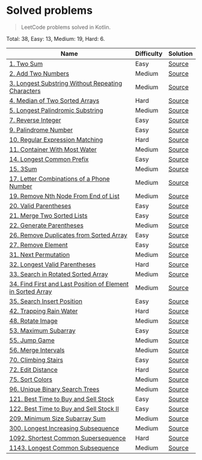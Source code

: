 # Solved problems
> LeetCode problems solved in Kotlin.

Total: 38, Easy: 13, Medium: 19, Hard: 6.

Name | Difficulty | Solution
--- | --- | ---
[1. Two Sum](https://leetcode.com/problems/two-sum/) | Easy | [Source](src/main/kotlin/solutions/twoSum)
[2. Add Two Numbers](https://leetcode.com/problems/add-two-numbers/) | Medium | [Source](src/main/kotlin/solutions/addTwoNumbers)
[3. Longest Substring Without Repeating Characters](https://leetcode.com/problems/longest-substring-without-repeating-characters/) | Medium | [Source](src/main/kotlin/solutions/lengthOfLongestSubstring)
[4. Median of Two Sorted Arrays](https://leetcode.com/problems/median-of-two-sorted-arrays/) | Hard | [Source](src/main/kotlin/solutions/findMedianSortedArrays)
[5. Longest Palindromic Substring](https://leetcode.com/problems/longest-palindromic-substring/) | Medium | [Source](src/main/kotlin/solutions/longestPalindrome)
[7. Reverse Integer](https://leetcode.com/problems/reverse-integer/) | Easy | [Source](src/main/kotlin/solutions/reverseInt)
[9. Palindrome Number](https://leetcode.com/problems/palindrome-number/) | Easy | [Source](src/main/kotlin/solutions/palindromeNumber)
[10. Regular Expression Matching](https://leetcode.com/problems/regular-expression-matching/) | Hard | [Source](src/main/kotlin/solutions/regularExpressionMatching)
[11. Container With Most Water](https://leetcode.com/problems/container-with-most-water/) | Medium | [Source](src/main/kotlin/solutions/containerWithMostWater)
[14. Longest Common Prefix](https://leetcode.com/problems/longest-common-prefix/) | Easy | [Source](src/main/kotlin/solutions/longestCommonPrefix)
[15. 3Sum](https://leetcode.com/problems/3sum/) | Medium | [Source](src/main/kotlin/solutions/threeSum)
[17. Letter Combinations of a Phone Number](https://leetcode.com/problems/letter-combinations-of-a-phone-number/) | Medium | [Source](src/main/kotlin/solutions/letterCombinationsOfPhoneNumber)
[19. Remove Nth Node From End of List](https://leetcode.com/problems/remove-nth-node-from-end-of-list/) | Medium | [Source](src/main/kotlin/solutions/removeNthNodeFromEndOfList)
[20. Valid Parentheses](https://leetcode.com/problems/valid-parentheses/) | Easy | [Source](src/main/kotlin/solutions/validParentheses)
[21. Merge Two Sorted Lists](https://leetcode.com/problems/merge-two-sorted-lists/) | Easy | [Source](src/main/kotlin/solutions/mergeTwoSortedLists)
[22. Generate Parentheses](https://leetcode.com/problems/generate-parentheses/) | Medium | [Source](src/main/kotlin/solutions/generateParentheses)
[26. Remove Duplicates from Sorted Array](https://leetcode.com/problems/remove-duplicates-from-sorted-array/) | Easy | [Source](src/main/kotlin/solutions/removeDuplicatesFromSortedArray)
[27. Remove Element](https://leetcode.com/problems/remove-element/) | Easy | [Source](src/main/kotlin/solutions/removeElement)
[31. Next Permutation](https://leetcode.com/problems/next-permutation/) | Medium | [Source](src/main/kotlin/solutions/nextPermutation)
[32. Longest Valid Parentheses](https://leetcode.com/problems/longest-valid-parentheses/) | Hard | [Source](src/main/kotlin/solutions/longestValidParentheses)
[33. Search in Rotated Sorted Array](https://leetcode.com/problems/search-in-rotated-sorted-array/) | Medium | [Source](src/main/kotlin/solutions/searchInRotatedSortedArray)
[34. Find First and Last Position of Element in Sorted Array](https://leetcode.com/problems/find-first-and-last-position-of-element-in-sorted-array/) | Medium | [Source](src/main/kotlin/solutions/findFirstAndLastPositionOfElementInSortedArray)
[35. Search Insert Position](https://leetcode.com/problems/search-insert-position/) | Easy | [Source](src/main/kotlin/solutions/searchInsertPosition)
[42. Trapping Rain Water](https://leetcode.com/problems/trapping-rain-water/) | Hard | [Source](src/main/kotlin/solutions/trappingRainWater)
[48. Rotate Image](https://leetcode.com/problems/rotate-image/) | Medium | [Source](src/main/kotlin/solutions/rotateImage)
[53. Maximum Subarray](https://leetcode.com/problems/maximum-subarray/) | Easy | [Source](src/main/kotlin/solutions/maxSubArray)
[55. Jump Game](https://leetcode.com/problems/jump-game/) | Medium | [Source](src/main/kotlin/solutions/jumpGame)
[56. Merge Intervals](https://leetcode.com/problems/merge-intervals/) | Medium | [Source](src/main/kotlin/solutions/mergeIntervals)
[70. Climbing Stairs](https://leetcode.com/problems/climbing-stairs/) | Easy | [Source](src/main/kotlin/solutions/climbingStairs)
[72. Edit Distance](https://leetcode.com/problems/edit-distance/) | Hard | [Source](src/main/kotlin/solutions/editDistance)
[75. Sort Colors](https://leetcode.com/problems/sort-colors/) | Medium | [Source](src/main/kotlin/solutions/sortColors)
[96. Unique Binary Search Trees](https://leetcode.com/problems/unique-binary-search-trees/) | Medium | [Source](src/main/kotlin/solutions/uniqueBinarySearchTrees)
[121. Best Time to Buy and Sell Stock](https://leetcode.com/problems/best-time-to-buy-and-sell-stock/) | Easy | [Source](src/main/kotlin/solutions/bestTimeToBuyAndSellStock)
[122. Best Time to Buy and Sell Stock II](https://leetcode.com/problems/best-time-to-buy-and-sell-stock-ii/) | Easy | [Source](src/main/kotlin/solutions/bestTimeToBuyAndSellStock2)
[209. Minimum Size Subarray Sum](https://leetcode.com/problems/minimum-size-subarray-sum/) | Medium | [Source](src/main/kotlin/solutions/minimumSizeSubarraySum)
[300. Longest Increasing Subsequence](https://leetcode.com/problems/longest-increasing-subsequence/) | Medium | [Source](src/main/kotlin/solutions/longestIncreasingSubsequence)
[1092. Shortest Common Supersequence](https://leetcode.com/problems/shortest-common-supersequence/) | Hard | [Source](src/main/kotlin/solutions/shortestCommonSupersequence)
[1143. Longest Common Subsequence](https://leetcode.com/problems/longest-common-subsequence/) | Medium | [Source](src/main/kotlin/solutions/longestCommonSubsequence)
